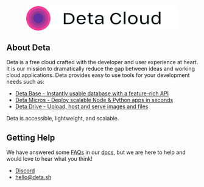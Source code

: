 <p align="center">
    <a href="https://deta.sh" target="_blank">
        <img src="deta_logo_dark.svg" width="400">
    </a>
</p>

## About Deta

Deta is a free cloud crafted with the developer and user experience at heart. It is our mission to dramatically reduce the gap between ideas and working cloud applications. Deta provides easy to use tools for your development needs such as: 

- [Deta Base - Instantly usable database with a feature-rich API](https://docs.deta.sh/docs/home/#deta-base)
- [Deta Micros - Deploy scalable Node & Python apps in seconds](https://docs.deta.sh/docs/home/#deta-micros)
- [Deta Drive - Upload, host and serve images and files](https://docs.deta.sh/docs/drive/about)

Deta is accessible, lightweight, and scalable.

## Getting Help

We have answered some [FAQs](https://docs.deta.sh/docs/faqs) in our [docs](https://docs.deta.sh/), but we are here to help and would love to hear what you think!

- [Discord](https://discord.gg/K3gYNqHXUU)
- [hello@deta.sh](mailto:hello@deta.sh)
